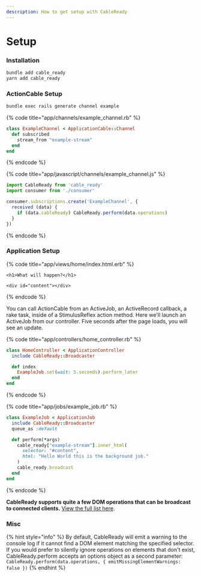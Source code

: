 ```yaml
---
description: How to get setup with CableReady
---
```


# Setup

### Installation

```bash
bundle add cable_ready
yarn add cable_ready
```

### ActionCable Setup

```bash
bundle exec rails generate channel example
```

{% code title="app/channels/example\_channel.rb" %}
```ruby
class ExampleChannel < ApplicationCable::Channel
  def subscribed
    stream_from "example-stream"
  end
end
```
{% endcode %}

{% code title="app/javascript/channels/example\_channel.js" %}
```javascript
import CableReady from 'cable_ready'
import consumer from './consumer'

consumer.subscriptions.create('ExampleChannel', {
  received (data) {
    if (data.cableReady) CableReady.perform(data.operations)
  }
})
```
{% endcode %}

### Application Setup

{% code title="app/views/home/index.html.erb" %}
```markup
<h1>What will happen?</h1>

<div id="content"></div>
```
{% endcode %}

You can call ActionCable from an ActiveJob, an ActiveRecord callback, a rake task, inside of a StimulusReflex action method. Here we'll launch an ActiveJob from our controller. Five seconds after the page loads, you will see an update.

{% code title="app/controllers/home\_controller.rb" %}
```ruby
class HomeController < ApplicationController
  include CableReady::Broadcaster

  def index
    ExampleJob.set(wait: 5.seconds).perform_later
  end
end
```
{% endcode %}

{% code title="app/jobs/example\_job.rb" %}
```ruby
class ExampleJob < ApplicationJob
  include CableReady::Broadcaster
  queue_as :default

  def perform(*args)
    cable_ready["example-stream"].inner_html(
      selector: "#content",
      html: "Hello World this is the background job."
    )
    cable_ready.broadcast
  end
end
```
{% endcode %}

**CableReady supports quite a few DOM operations that can be broadcast to connected clients.** [View the full list here](usage/dom-operations/).

### Misc

{% hint style="info" %}
By default, CableReady will emit a warning to the console log if it cannot find a DOM element matching the specified selector. If you would prefer to silently ignore operations on elements that don't exist, CableReady.perform accepts an options object as a second parameter: `CableReady.perform(data.operations, { emitMissingElementWarnings: false })`
{% endhint %}

